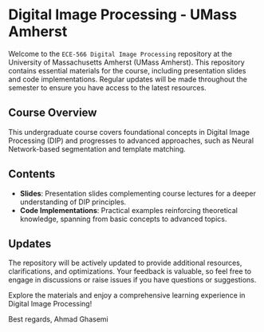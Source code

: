# Digital Image Processing - UMass Amherst

Welcome to the `ECE-566 Digital Image Processing` repository at the University of Massachusetts Amherst (UMass Amherst). This repository contains essential materials for the course, including presentation slides and code implementations. Regular updates will be made throughout the semester to ensure you have access to the latest resources.

## Course Overview

This undergraduate course covers foundational concepts in Digital Image Processing (DIP) and progresses to advanced approaches, such as Neural Network-based segmentation and template matching.

## Contents

- **Slides**: Presentation slides complementing course lectures for a deeper understanding of DIP principles.
- **Code Implementations**: Practical examples reinforcing theoretical knowledge, spanning from basic concepts to advanced topics.

## Updates

The repository will be actively updated to provide additional resources, clarifications, and optimizations. Your feedback is valuable, so feel free to engage in discussions or raise issues if you have questions or suggestions.

Explore the materials and enjoy a comprehensive learning experience in Digital Image Processing!

Best regards,
Ahmad Ghasemi
